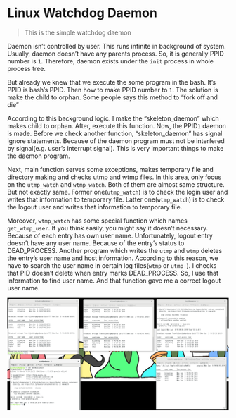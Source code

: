 # Linux Watchdog Daemon

> This is the simple watchdog daemon

Daemon isn’t controlled by user. This runs infinite in background of system. Usually, daemon doesn’t have any parents process. So, it is generally PPID number is `1`. Therefore, daemon exists under the `init` process in whole process tree.

But already we knew that we execute the some program in the bash. It’s PPID is bash’s PPID. Then how to make PPID number to `1`. The solution is make the child to orphan. Some people says this method to “fork off and die”

According to this background logic. I make the “skeleton_daemon” which makes child to orphan. After, execute this function. Now, the PPID`1` daemon is made. Before we check another function, “skeleton_daemon” has signal ignore statements. Because of the daemon program must not be interfered by signal(e.g. user’s interrupt signal). This is very important things to make the daemon program.

Next, main function serves some exceptions, makes temporary file and directory making and checks utmp and wtmp files. In this area, only focus on the `utmp_watch` and `wtmp_watch`. Both of them are almost same structure. But not exactly same. Former one(`utmp_watch`) is to check the login user and writes that information to temporary file. Latter one(`wtmp_watch`) is to check the logout user and writes that information to temporary file.

Moreover, `wtmp_watch` has some special function which names `get_wtmp_user`. If you think easily, you might say it doesn’t necessary. Because of each entry has own user name. Unfortunately, logout entry doesn’t have any user name. Because of the entry’s status to DEAD_PROCESS. Another program which writes the `utmp` and `wtmp` deletes the entry’s user name and host information. According to this reason, we have to search the user name in certain log files(`wtmp` or  `utmp `). I checks that PID doesn’t delete when entry marks DEAD_PROCESS. So, I use that information to find user name. And that function gave me a correct logout user name.

![](sample/1.png)